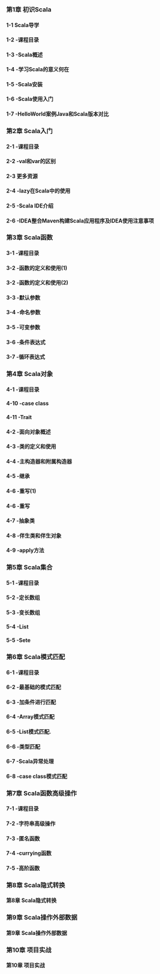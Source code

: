 ### 第1章 初识Scala
#### 1-1 Scala导学




#### 1-2 -课程目录




#### 1-3 -Scala概述




#### 1-4 -学习Scala的意义何在




#### 1-5 -Scala安装




#### 1-6 -Scala使用入门




#### 1-7 -HelloWorld案例Java和Scala版本对比




### 第2章 Scala入门
#### 2-1 -课程目录




#### 2-2 -val和var的区别




#### 2-3 更多资源




#### 2-4 -lazy在Scala中的使用




#### 2-5 -Scala IDE介绍




#### 2-6 -IDEA整合Maven构建Scala应用程序及IDEA使用注意事项




### 第3章 Scala函数
#### 3-1 -课程目录




#### 3-2 -函数的定义和使用(1)




#### 3-2 -函数的定义和使用(2)




#### 3-3 -默认参数




#### 3-4 -命名参数




#### 3-5 -可变参数




#### 3-6 -条件表达式




#### 3-7 -循环表达式




### 第4章 Scala对象
#### 4-1 -课程目录




#### 4-10 -case class




#### 4-11 -Trait




#### 4-2 -面向对象概述




#### 4-3 -类的定义和使用




#### 4-4 -主构造器和附属构造器




#### 4-5 -继承




#### 4-6 -重写(1)




#### 4-6 -重写




#### 4-7 -抽象类




#### 4-8 -伴生类和伴生对象




#### 4-9 -apply方法




### 第5章 Scala集合
#### 5-1 -课程目录




#### 5-2 -定长数组




#### 5-3 -变长数组




#### 5-4 -List




#### 5-5 -Sete




### 第6章 Scala模式匹配
#### 6-1 -课程目录




#### 6-2 -最基础的模式匹配




#### 6-3 -加条件进行匹配




#### 6-4 -Array模式匹配




#### 6-5 -List模式匹配.




#### 6-6 -类型匹配




#### 6-7 -Scala异常处理




#### 6-8 -case class模式匹配




### 第7章 Scala函数高级操作
#### 7-1 -课程目录




#### 7-2 -字符串高级操作




#### 7-3 -匿名函数




#### 7-4 -currying函数




#### 7-5 -高阶函数




### 第8章 Scala隐式转换
#### 第8章 Scala隐式转换




### 第9章 Scala操作外部数据
#### 第9章 Scala操作外部数据




### 第10章 项目实战
#### 第10章 项目实战